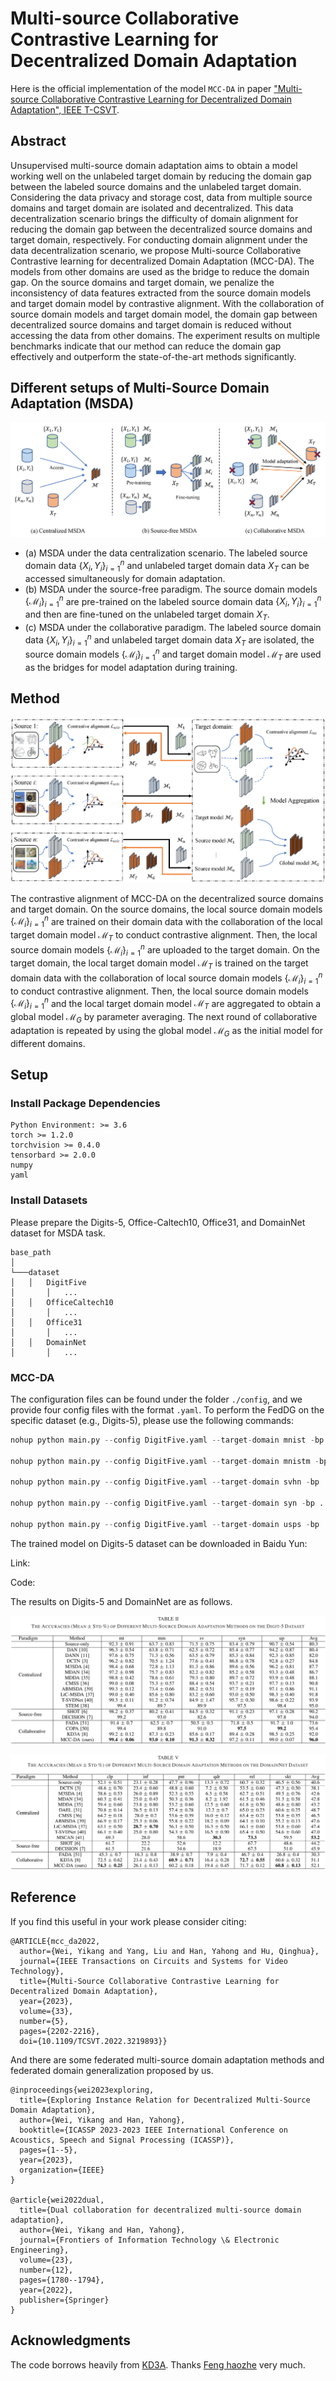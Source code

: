 # Multi-source Collaborative Contrastive Learning for Decentralized Domain Adaptation
Here is the official implementation of the model `MCC-DA` in paper ["Multi-source Collaborative Contrastive Learning for Decentralized Domain Adaptation", IEEE T-CSVT](https://ieeexplore.ieee.org/document/9940295).

## Abstract
Unsupervised multi-source domain adaptation aims to obtain a model working well on the unlabeled target domain by reducing the domain gap between the labeled source domains and the unlabeled target domain. Considering the data privacy and storage cost, data from multiple source domains and target domain are isolated and decentralized. This data decentralization scenario brings the difficulty of domain alignment for reducing the domain gap between the decentralized source domains and target domain, respectively. For conducting domain alignment under the data decentralization scenario, we propose Multi-source Collaborative Contrastive learning for decentralized Domain Adaptation (MCC-DA). The models from other domains are used as the bridge to reduce the domain gap. On the source domains and target domain, we penalize the inconsistency of data features extracted from the source domain models and target domain model by contrastive alignment. With the collaboration of source domain models and target domain model, the domain gap between decentralized source domains and target domain is reduced without accessing the data from other domains. The experiment results on multiple benchmarks indicate that our method can reduce the domain gap effectively and outperform the state-of-the-art methods significantly.

## Different setups of Multi-Source Domain Adaptation (MSDA)

  ![KD](./images/paradigm.jpg)

* (a) MSDA under the data centralization scenario. The labeled source domain data $\{X_{i},Y_{i}\}_{i=1}^{n}$ and unlabeled target domain data $X_{T}$ can be accessed simultaneously for domain adaptation.
* (b) MSDA under the source-free paradigm. The source domain models $\{\mathcal{M}_{i}\}_{i=1}^{n}$ are pre-trained on the labeled source domain data $\{X_{i},Y_{i}\}_{i=1}^{n}$ and then are fine-tuned on the unlabeled target domain $X_{T}$.
* (c) MSDA under the collaborative paradigm. The labeled source domain data $\{X_{i},Y_{i}\}_{i=1}^{n}$ and unlabeled target domain data $X_{T}$ are isolated, the source domain models $\{\mathcal{M}_{i}\}_{i=1}^{n}$ and target domain model $\mathcal{M}_{T}$ are used as the bridges for model adaptation during training.

## Method

  ![KD](./images/framework.jpg)

The contrastive alignment of MCC-DA on the decentralized source domains and target domain. On the source domains, the local source domain models $\{\mathcal{M}_{i}\}_{i=1}^{n}$ are trained on their domain data with the collaboration of the local target domain model $\mathcal{M}_{T}$ to conduct contrastive alignment. Then, the local source domain models $\{\mathcal{M}_{i}\}_{i=1}^{n}$ are uploaded to the target domain. On the target domain, the local target domain model $\mathcal{M}_{T}$ is trained on the target domain data with the collaboration of local source domain models $\{\mathcal{M}_{i}\}_{i=1}^{n}$ to conduct contrastive alignment. Then, the local source domain models $\{\mathcal{M}_{i}\}_{i=1}^{n}$ and the local target domain model $\mathcal{M}_{T}$ are aggregated to obtain a global model $\mathcal{M}_{G}$ by parameter averaging. The next round of collaborative adaptation is repeated by using the global model $\mathcal{M}_{G}$ as the initial model for different domains.

## Setup
### Install Package Dependencies
```
Python Environment: >= 3.6
torch >= 1.2.0
torchvision >= 0.4.0
tensorbard >= 2.0.0
numpy
yaml
```
### Install Datasets
Please prepare the Digits-5, Office-Caltech10, Office31, and DomainNet dataset for MSDA task.
```
base_path
│       
└───dataset
│   │   DigitFive
│       │   ...
│   │   OfficeCaltech10
│       │   ...
│   │   Office31
│       │   ...
│   │   DomainNet
│       │   ...
```
<!-- Our framework now support four multi-source domain adaptation datasets: ```DigitFive, DomainNet, OfficeCaltech10 and Office31```. -->

<!-- * PACS

  The PACS dataset can be accessed in [Google Drive](https://drive.google.com/file/d/1QvC6mDVN25VArmTuSHqgd7Cf9CoiHvVt/view?usp=sharing). -->

### MCC-DA
The configuration files can be found under the folder  `./config`, and we provide four config files with the format `.yaml`. To perform the FedDG on the specific dataset (e.g., Digits-5), please use the following commands:

```python
nohup python main.py --config DigitFive.yaml --target-domain mnist -bp ../../../ --temperature 0.8 --smc 0.0 --tmc 0.0 --tic 1.0 --sic 0.01 --pl 3 --pj 0 --tau 0.05 --seed 1 --gpu 2  > ./log/digit5_tau005_tic1_scic001_mnist.txt 2>&1 &

nohup python main.py --config DigitFive.yaml --target-domain mnistm -bp ../../../ --temperature 0.8 --smc 0.0 --tmc 0.0 --tic 1.0 --sic 0.01 --pl 3 --pj 0 --tau 0.05 --seed 1 --gpu 1  > ./log/digit5_tau005_tic1_scic001_mnistm.txt 2>&1 &

nohup python main.py --config DigitFive.yaml --target-domain svhn -bp ../../../ --temperature 0.8 --smc 0.0 --tmc 0.0 --tic 1.0 --sic 0.01 --pl 3 --pj 0 --tau 0.05 --seed 1 --gpu 3  > ./log/digit5_tau005_tic1_scic001_svhn.txt 2>&1 &

nohup python main.py --config DigitFive.yaml --target-domain syn -bp ../../../ --temperature 0.8 --smc 0.0 --tmc 0.0 --tic 1.0 --sic 0.01 --pl 3 --pj 0 --tau 0.05 --seed 1 --gpu 4  > ./log/digit5_tau005_tic1_scic001_syn.txt 2>&1 &

nohup python main.py --config DigitFive.yaml --target-domain usps -bp ../../../ --temperature 0.8 --smc 0.0 --tmc 0.0 --tic 1.0 --sic 0.01 --pl 3 --pj 0 --tau 0.05 --seed 1 --gpu 5  > ./log/digit5_tau005_tic1_scic001_usps.txt 2>&1 &
```

The trained model on Digits-5 dataset can be downloaded in Baidu Yun:

Link: 

Code: 

The results on Digits-5 and DomainNet are as follows.

  ![FedDG](./images/digits5_results.png)

  ![FedDG](./images/domainnet_results.png)

## Reference

If you find this useful in your work please consider citing:
```
@ARTICLE{mcc_da2022,
  author={Wei, Yikang and Yang, Liu and Han, Yahong and Hu, Qinghua},
  journal={IEEE Transactions on Circuits and Systems for Video Technology}, 
  title={Multi-Source Collaborative Contrastive Learning for Decentralized Domain Adaptation}, 
  year={2023},
  volume={33},
  number={5},
  pages={2202-2216},
  doi={10.1109/TCSVT.2022.3219893}}
```

And there are some federated multi-source domain adaptation methods and federated domain generalization proposed by us.
```
@inproceedings{wei2023exploring,
  title={Exploring Instance Relation for Decentralized Multi-Source Domain Adaptation},
  author={Wei, Yikang and Han, Yahong},
  booktitle={ICASSP 2023-2023 IEEE International Conference on Acoustics, Speech and Signal Processing (ICASSP)},
  pages={1--5},
  year={2023},
  organization={IEEE}
}

@article{wei2022dual,
  title={Dual collaboration for decentralized multi-source domain adaptation},
  author={Wei, Yikang and Han, Yahong},
  journal={Frontiers of Information Technology \& Electronic Engineering},
  volume={23},
  number={12},
  pages={1780--1794},
  year={2022},
  publisher={Springer}
}
```

<!-- ## Acknowledgments
The code borrows heavily from [KD3A](https://github.com/FengHZ/KD3A). Thanks [Feng haozhe](https://scholar.google.com/citations?user=kKOuziEAAAAJ&hl=zh-CN) very much. The [MindSpore version](https://gitee.com/luckyyk/fedgm) is implemented by [Li deng](), thanks very much. -->

## Acknowledgments
The code borrows heavily from [KD3A](https://github.com/FengHZ/KD3A). Thanks [Feng haozhe](https://scholar.google.com/citations?user=kKOuziEAAAAJ&hl=zh-CN) very much.
